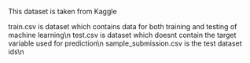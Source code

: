 This dataset is taken from Kaggle

train.csv is dataset which contains data for both training and testing of machine learning\n 
test.csv is dataset which doesnt contain the target variable used for prediction\n
sample_submission.csv is the test dataset ids\n
